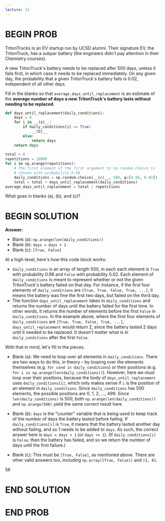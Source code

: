 ```yaml
---
lecture: 12
---
```


# BEGIN PROB

TritonTrucks is an EV startup run by UCSD alumni. Their signature EV, the TritonTruck, has a subpar battery (the engineers didn't pay attention in their Chemistry courses).

A new TritonTruck's battery needs to be replaced after 500 days, unless it fails first, in which case it needs to be replaced immediately. On any given day, the probability that a given TritonTruck's battery fails is 0.02, independent of all other days.

Fill in the blanks so that `average_days_until_replacement` is an estimate of the **average number of days a new TritonTruck's battery lasts without needing to be replaced**.

```py
def days_until_replacement(daily_conditions):
    days = 0
    for i in __(a)__:
        if daily_conditions[i] == True:
            __(b)__
        else:
            return days
    return days
    
total = 0
repetitions = 10000
for i in np.arange(repetitions):
    # The first element of the first argument to np.random.choice is
    # chosen with probability 0.98
    daily_conditions = np.random.choice(__(c)__, 500, p=[0.98, 0.02])
    total = total + days_until_replacement(daily_conditions)
average_days_until_replacement = total / repetitions
```

What goes in blanks (a), (b), and (c)?

# BEGIN SOLUTION

**Answer:**

- Blank (a): `np.arange(len(daily_conditions))`
- Blank (b): `days = days + 1`
- Blank (c): `[True, False]`

At a high-level, here's how this code block works:

- `daily_conditions` is an array of length 500, in each each element is `True` with probability 0.98 and `False` with probability 0.02. Each element of `daily_conditions` is meant to represent whether or not the given TritonTruck's battery failed on that day. For instance, if the first four elements of `daily_conditions` are `[True, True, False, True, ...]`, it means the battery was fine the first two days, but failed on the third day.
- The function `days_until_replacement` takes in `daily_conditions` and returns the number of days until the battery failed for the first time. In other words, it returns the number of elements before the first `False` in `daily_conditions`. In the example above, where the first four elements of `daily_conditions` are `[True, True, False, True, ...]`, `days_until_replacement` would return 2, since the battery lasted 2 days until it needed to be replaced. It doesn't matter what is in `daily_conditions` after the first `False`.

With that in mind, let's fill in the pieces.

- Blank (a): We need to loop over all elements in `daily_conditions`. There are two ways to do this, in theory – by looping over the elements themselves (e.g. `for cond in daily_conditions`) or their positions (e.g. `for i in np.arange(len(daily_conditions))`). However, here we _must_ loop over their positions, because the body of `days_until_replacement` uses `daily_conditions[i]`, which only makes sense if `i` is the position of an element in `daily_conditions`. Since `daily_conditions` has 500 elements, the possible positions are 0, 1, 2, ..., 499. Since `len(daily_conditions)` is 500, both `np.arange(len(daily_conditions))` and `np.arange(500)` yield the same correct result here.

- Blank (b): `days` is the "counter" variable that is being used to keep track of the number of days the battery lasted before failing. If `daily_conditions[i]` is `True`, it means that the battery lasted another day without failing, and so 1 needs to be added to `days`. As such, the correct answer here is `days = days + 1` (or `days += 1`). (If `daily_conditions[i]` is `False`, then the battery has failed, and so we return the number of days until the first failure.)

- Blank (c): This must be `[True, False]`, as mentioned above. There are other valid answers too, including `np.array([True, False])` and `[1, 0]`.

<average>56</average>

# END SOLUTION

# END PROB
